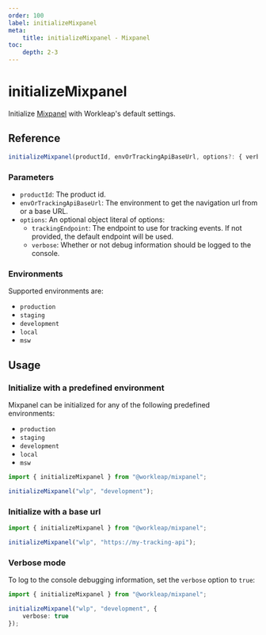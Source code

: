 ```yaml
---
order: 100
label: initializeMixpanel
meta:
    title: initializeMixpanel - Mixpanel
toc:
    depth: 2-3
---
```


# initializeMixpanel

Initialize [Mixpanel](https://mixpanel.com) with Workleap's default settings.

## Reference

```ts
initializeMixpanel(productId, envOrTrackingApiBaseUrl, options?: { verbose });
```

### Parameters

- `productId`: The product id.
- `envOrTrackingApiBaseUrl`: The environment to get the navigation url from or a base URL.
- `options`: An optional object literal of options:
    - `trackingEndpoint`: The endpoint to use for tracking events. If not provided, the default endpoint will be used.
    - `verbose`: Whether or not debug information should be logged to the console.

### Environments

Supported environments are:

- `production`
- `staging`
- `development`
- `local`
- `msw`

## Usage

### Initialize with a predefined environment

Mixpanel can be initialized for any of the following predefined environments:

- `production`
- `staging`
- `development`
- `local`
- `msw`

```ts
import { initializeMixpanel } from "@workleap/mixpanel";

initializeMixpanel("wlp", "development");
```

### Initialize with a base url

```ts
import { initializeMixpanel } from "@workleap/mixpanel";

initializeMixpanel("wlp", "https://my-tracking-api");
```

### Verbose mode

To log to the console debugging information, set the `verbose` option to `true`:

```ts !#4
import { initializeMixpanel } from "@workleap/mixpanel";

initializeMixpanel("wlp", "development", {
    verbose: true
});
```



